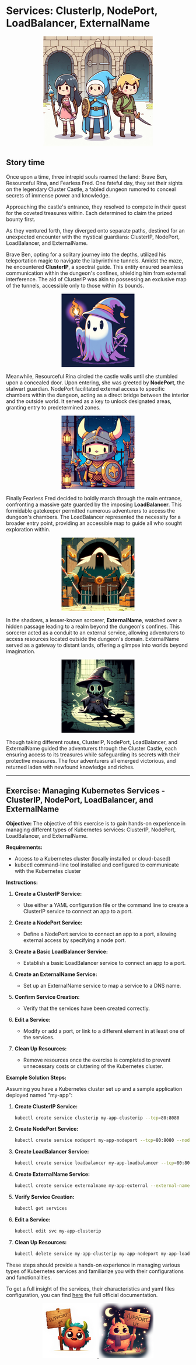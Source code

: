 # Services: ClusterIp, NodePort, LoadBalancer, ExternalName

<div style="text-align:center;">
  <img src="https://github.com/Vitrua/images/blob/main/k8s/adventurers.jpg?raw=true" alt="adv" width="300" height="300">
</div>

## Story time
Once upon a time, three intrepid souls roamed the land: Brave Ben, Resourceful Rina, and Fearless Fred. One fateful day, they set their sights on the legendary Cluster Castle, a fabled dungeon rumored to conceal secrets of immense power and knowledge.

Approaching the castle's entrance, they resolved to compete in their quest for the coveted treasures within. Each determined to claim the prized bounty first.

As they ventured forth, they diverged onto separate paths, destined for an unexpected encounter with the mystical guardians: ClusterIP, NodePort, LoadBalancer, and ExternalName.

Brave Ben, opting for a solitary journey into the depths, utilized his teleportation magic to navigate the labyrinthine tunnels. Amidst the maze, he encountered **ClusterIP**, a spectral guide. This entity ensured seamless communication within the dungeon's confines, shielding him from external interference. The aid of ClusterIP was akin to possessing an exclusive map of the tunnels, accessible only to those within its bounds.

<div style="text-align:center;">
  <img src="https://github.com/Vitrua/images/blob/main/k8s/spectre.jpg?raw=true" alt="spec" width="200" height="200">
</div>

Meanwhile, Resourceful Rina circled the castle walls until she stumbled upon a concealed door. Upon entering, she was greeted by **NodePort**, the stalwart guardian. NodePort facilitated external access to specific chambers within the dungeon, acting as a direct bridge between the interior and the outside world. It served as a key to unlock designated areas, granting entry to predetermined zones.

<div style="text-align:center;">
  <img src="https://github.com/Vitrua/images/blob/main/k8s/guardian.jpg?raw=true" alt="guard" width="200" height="200">
</div>

Finally Fearless Fred decided to boldly march through the main entrance, confronting a massive gate guarded by the imposing **LoadBalancer**. This formidable gatekeeper permitted numerous adventurers to access the dungeon's chambers. The LoadBalancer represented the necessity for a broader entry point, providing an accessible map to guide all who sought exploration within.

<div style="text-align:center;">
  <img src="https://github.com/Vitrua/images/blob/main/k8s/gatekeeper.jpg?raw=true" alt="gate" width="200" height="200">
</div>

In the shadows, a lesser-known sorcerer, **ExternalName**, watched over a hidden passage leading to a realm beyond the dungeon's confines. This sorcerer acted as a conduit to an external service, allowing adventurers to access resources located outside the dungeon's domain. ExternalName served as a gateway to distant lands, offering a glimpse into worlds beyond imagination.

<div style="text-align:center;">
  <img src="https://github.com/Vitrua/images/blob/main/k8s/externalsorcerer.jpg?raw=true" alt="external" width="200" height="200">
</div>

Though taking different routes, ClusterIP, NodePort, LoadBalancer, and ExternalName guided the adventurers through the Cluster Castle, each ensuring access to its treasures while safeguarding its secrets with their protective measures. The four adventurers all emerged victorious, and returned laden with newfound knowledge and riches.

---

## Exercise: Managing Kubernetes Services - ClusterIP, NodePort, LoadBalancer, and ExternalName

**Objective:**
The objective of this exercise is to gain hands-on experience in managing different types of Kubernetes services: ClusterIP, NodePort, LoadBalancer, and ExternalName.

**Requirements:**
- Access to a Kubernetes cluster (locally installed or cloud-based)
- kubectl command-line tool installed and configured to communicate with the Kubernetes cluster

**Instructions:**
1. **Create a ClusterIP Service:**
    - Use either a YAML configuration file or the command line to create a ClusterIP service to connect an app to a port.

2. **Create a NodePort Service:**
    - Define a NodePort service to connect an app to a port, allowing external access by specifying a node port.

3. **Create a Basic LoadBalancer Service:**
    - Establish a basic LoadBalancer service to connect an app to a port.

4. **Create an ExternalName Service:**
    - Set up an ExternalName service to map a service to a DNS name.

5. **Confirm Service Creation:**
    - Verify that the services have been created correctly.

6. **Edit a Service:**
    - Modify or add a port, or link to a different element in at least one of the services.

7. **Clean Up Resources:**
    - Remove resources once the exercise is completed to prevent unnecessary costs or cluttering of the Kubernetes cluster.

**Example Solution Steps:**

Assuming you have a Kubernetes cluster set up and a sample application deployed named "my-app":

1. **Create ClusterIP Service:**
   ```bash
   kubectl create service clusterip my-app-clusterip --tcp=80:8080
   ```

2. **Create NodePort Service:**
   ```bash
   kubectl create service nodeport my-app-nodeport --tcp=80:8080 --node-port=30000
   ```

3. **Create LoadBalancer Service:**
   ```bash
   kubectl create service loadbalancer my-app-loadbalancer --tcp=80:8080
   ```

4. **Create ExternalName Service:**
   ```bash
   kubectl create service externalname my-app-external --external-name=example.com
   ```

5. **Verify Service Creation:**
   ```bash
   kubectl get services
   ```

6. **Edit a Service:**
   ```bash
   kubectl edit svc my-app-clusterip
   ```

7. **Clean Up Resources:**
   ```bash
   kubectl delete service my-app-clusterip my-app-nodeport my-app-loadbalancer my-app-external
   ```

These steps should provide a hands-on experience in managing various types of Kubernetes services and familiarize you with their configurations and functionalities.

To get a full insight of the services, their characteristics and yaml files configuration, you can find [here](https://kubernetes.io/docs/concepts/services-networking/service/) the full official documentation. 

<div style="text-align:center;">
  <a href="https://patreon.com/Vitrua">
    <img src="https://github.com/Vitrua/images/blob/main/others/supportmonlight.png?raw=true#only-light" alt="wiz" width="150" height="150">
    <img src="https://github.com/Vitrua/images/blob/main/others/supportmon.png?raw=true#only-dark" alt="wiz" width="150" height="150">
  </a>
</div>
